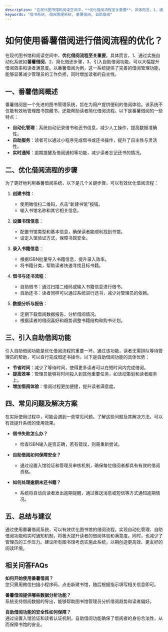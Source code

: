 ```yaml
---
description: "在现代图书馆和阅读空间中，**优化借阅流程至关重要**。具体而言，1、通过实施自动化系统如**番薯借阅**，2、简化借还步骤，3、引入自助借阅功能，可以大幅提升借阅效率和读者满意度。以番薯借阅为例，这一系统提供了完善的借阅管理功能，能够显著减少管理员的工作负担，同时增加读者的自主性。"
keywords: "借书系统, 借阅管理系统, 番薯借阅, 自助借阅"
---
```

# 如何使用番薯借阅进行借阅流程的优化？

在现代图书馆和阅读空间中，**优化借阅流程至关重要**。具体而言，1、通过实施自动化系统如**番薯借阅**，2、简化借还步骤，3、引入自助借阅功能，可以大幅提升借阅效率和读者满意度。以番薯借阅为例，这一系统提供了完善的借阅管理功能，能够显著减少管理员的工作负担，同时增加读者的自主性。

## 一、番薯借阅概述

番薯借阅是一个先进的图书管理系统，旨在为用户提供便利的借阅体验。该系统不仅能有效地管理图书馆藏书，还能帮助读者简化借阅流程。以下是番薯借阅的一些特点：

- **自动化管理**：系统自动记录借书和还书信息，减少人工操作，提高数据准确性。
- **自助服务**：读者可以通过小程序完成借书或还书操作，提升了自主性与灵活性。
- **实时通知**：逾期提醒及借阅通知等功能，减少读者忘记还书的情况。

## 二、优化借阅流程的步骤

为了更好地利用番薯借阅系统，以下是几个关键步骤，可以有效优化借阅流程：

1. **创建书馆**：
    - 使用微信扫二维码，点击“新建书馆”按钮。
    - 输入书馆名称和其它相关信息。

2. **设置书馆信息**：
    - 配置书馆类型和基本信息，确保读者能顺利找到书馆。
    - 设定入馆验证方式，保障书馆安全。

3. **录入书籍信息**：
    - 根据ISBN批量导入书籍信息，提升录入效率。
    - 将书籍分类，帮助读者快速寻找目标书籍。

4. **借书与还书流程**：
    - 自助借书：通过扫描二维码或输入书籍信息进行借书。
    - 自助还书：读者同样可以通过系统进行还书，减少对管理员的依赖。

5. **数据分析与报告**：
    - 定期下载借阅数据报告，分析借阅情况。
    - 根据读者的借阅喜好和趋势调整书籍结构和购书计划。

## 三、引入自助借阅功能

引入自助借阅功能是优化借阅流程的重要一环。通过该功能，读者无需排队等待管理员的帮助，可以自行完成借还书操作。以下是自助借阅功能的具体优势：

- **节省时间**：减少了等待时间，使得更多读者可以在短时间内完成借阅。
- **提高效率**：管理员能够将时间投入到其他重要任务，如活动策划和读者服务上。
- **增加借阅体验**：借阅过程更加便捷，提升读者满意度。

## 四、常见问题及解决方案

在实际使用过程中，可能会遇到一些常见问题。了解这些问题及其解决方法，可以有效提升系统的使用效果。

- **借书失败怎么办？**
  - 检查ISBN输入是否正确，若有错误，则需重新尝试。

- **自助借阅如何保障安全？**
  - 通过设置入馆验证和管理员审核机制，确保每位借阅者都具有有效的借阅资格。

- **如何处理逾期未还书籍？**
  - 系统将自动向读者发出逾期提醒，通过推送消息或短信等方式通知逾期情况。

## 五、总结与建议

通过使用番薯借阅系统，可以有效优化图书馆的借阅流程。实现自动化管理、自助借阅功能和实时通知机制，将极大提升读者的借阅体验和满意度。同时，也减少了管理员的工作压力。建议所有图书馆考虑实施此系统，以期创造更高效、更友好的阅读环境。

## 相关问答FAQs

**如何开始使用番薯借阅？**  
您只需用微信扫描小程序码，点击新建书馆，随后根据指示填写相关信息即可。

**番薯借阅提供哪些数据分析功能？**  
系统支持借阅数据的导出，能够帮助图书馆管理员分析借阅趋势和读者偏好。

**自助借阅功能的安全性如何保障？**  
通过设置入馆验证和读者认证机制，自助借阅功能确保了借阅者的身份合法性，从而保障书馆的安全。
